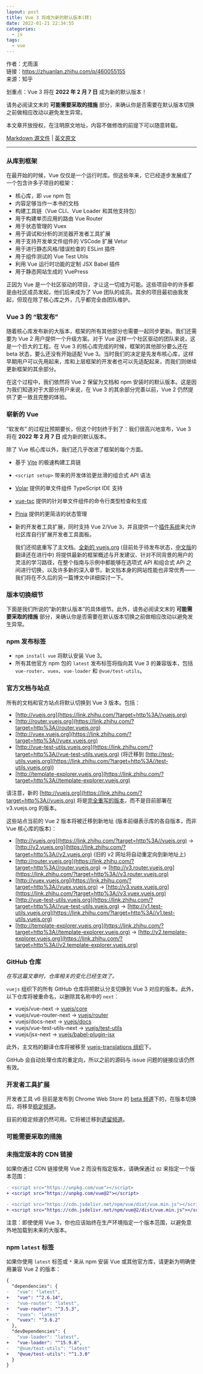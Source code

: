 ```yaml
---
layout: post
title: Vue 3 将成为新的默认版本(转)
date: 2022-01-21 22:34:55
categories:
  - js
tags:
  - vue
---
```


作者：尤雨溪  
链接：https://zhuanlan.zhihu.com/p/460055155  
来源：知乎 
  

划重点：Vue 3 将在 **2022 年 2 月 7 日** 成为新的默认版本！  
  
请务必阅读文末的 **可能需要采取的措施** 部分，来确认你是否需要在默认版本切换之前做相应改动以避免发生异常。

本文章开放授权，在注明原文地址，内容不做修改的前提下可以随意转载。

[Markdown 源文件](https://link.zhihu.com/?target=https%3A//gist.github.com/yyx990803/bf9a625eeff8b471bf0701afb8e3fe75) | [英文原文](https://link.zhihu.com/?target=https%3A//blog.vuejs.org/posts/vue-3-as-the-new-default.html)

---

### 从库到框架

在最开始的时候，Vue 仅仅是一个运行时库。但这些年来，它已经逐步发展成了一个包含许多子项目的框架：

-   核心库，即 `vue` npm 包
-   内容足够当作一本书的文档
-   构建工具链（Vue CLI、Vue Loader 和其他支持包）
-   用于构建单页应用的路由 Vue Router
-   用于状态管理的 Vuex
-   用于调试和分析的浏览器开发者工具扩展
-   用于支持开发单文件组件的 VSCode 扩展 Vetur
-   用于进行静态风格/错误检查的 ESLint 插件
-   用于组件测试的 Vue Test Utils
-   利用 Vue 运行时功能的定制 JSX Babel 插件
-   用于静态网站生成的 VuePress

正因为 Vue 是一个社区驱动的项目，才让这一切成为可能。这些项目中的许多都是由社区成员发起，他们后来成为了 Vue 团队的成员。其余的项目最初由我发起，但现在除了核心库之外，几乎都完全由团队维护。

### Vue 3 的 “软发布”

随着核心库发布新的大版本，框架的所有其他部分也需要一起同步更新。我们还需要为 Vue 2 用户提供一个升级方案。对于 Vue 这样一个社区驱动的团队来说，这是一个巨大的工程。在 Vue 3 的核心库完成的时候，框架的其他部分要么还在 beta 状态，要么还没有开始适配 Vue 3。当时我们的决定是先发布核心库，这样早期用户可以先用起来，库和上层框架的开发者也可以先适配起来，而我们则继续更新框架的其余部分。

在这个过程中，我们依然将 Vue 2 保留为文档和 npm 安装时的默认版本。这是因为我们知道对于大部分用户来说，在 Vue 3 的其余部分完善以前，Vue 2 仍然提供了更一致且完整的体验。

### 崭新的 Vue

“软发布” 的过程比预期要长，但这个时刻终于到了：我们很高兴地宣布，Vue 3 将在 **2022 年 2 月 7 日** 成为新的默认版本。  
  
除了 Vue 核心库以外，我们还几乎改进了框架的每个方面。

-   基于 [Vite](https://link.zhihu.com/?target=https%3A//vitejs.dev/) 的极速构建工具链
-   `<script setup>` 带来的开发体验更丝滑的组合式 API 语法
-   [Volar](https://link.zhihu.com/?target=https%3A//marketplace.visualstudio.com/items%3FitemName%3Djohnsoncodehk.volar) 提供的单文件组件 TypeScript IDE 支持
-   [vue-tsc](https://link.zhihu.com/?target=https%3A//github.com/johnsoncodehk/volar/tree/master/packages/vue-tsc) 提供的针对单文件组件的命令行类型检查和生成
-   [Pinia](https://link.zhihu.com/?target=https%3A//pinia.vuejs.org/) 提供的更简洁的状态管理
-   新的开发者工具扩展，同时支持 Vue 2/Vue 3，并且提供一个[插件系统](https://link.zhihu.com/?target=https%3A//devtools.vuejs.org/plugin/plugins-guide.html)来允许社区库自行扩展开发者工具面板。  
      
    我们还彻底重写了主文档。[全新的 vuejs.org](https://link.zhihu.com/?target=https%3A//staging.vuejs.org/) (目前处于待发布状态，[中文版](https://link.zhihu.com/?target=https%3A//staging-cn.vuejs.org/)的翻译还在进行中) 将提供最新的框架概述与开发建议、针对不同背景的用户的灵活的学习路径，在整个指南与示例中都能够在选项式 API 和组合式 API 之间进行切换，以及许多新的深入章节。新文档本身的网站性能也非常优秀——我们将在不久后的另一篇博文中详细探讨一下。

### 版本切换细节

下面是我们所说的“新的默认版本”的具体细节。此外，请务必阅读文末的 **可能需要采取的措施** 部分，来确认你是否需要在默认版本切换之前做相应改动以避免发生异常。

### npm 发布标签

-   `npm install vue` 将默认安装 Vue 3。
-   所有其他官方 npm 包的 `latest` 发布标签将指向其 Vue 3 的兼容版本，包括 `vue-router`、`vuex`、`vue-loader` 和 `@vue/test-utils`。

### 官方文档与站点

所有的文档和官方站点将默认切换到 Vue 3 版本。包括：  
  
- [http://vuejs.org](https://link.zhihu.com/?target=http%3A//vuejs.org)  
- [http://router.vuejs.org](https://link.zhihu.com/?target=http%3A//router.vuejs.org)  
- [http://vuex.vuejs.org](https://link.zhihu.com/?target=http%3A//vuex.vuejs.org)  
- [http://vue-test-utils.vuejs.org](https://link.zhihu.com/?target=http%3A//vue-test-utils.vuejs.org) (将迁移到 [http://test-utils.vuejs.org](https://link.zhihu.com/?target=http%3A//test-utils.vuejs.org))  
- [http://template-explorer.vuejs.org](https://link.zhihu.com/?target=http%3A//template-explorer.vuejs.org)  
  
请注意，新的 [http://vuejs.org](https://link.zhihu.com/?target=http%3A//vuejs.org) 将是[完全重写的版本](https://link.zhihu.com/?target=https%3A//staging.vuejs.org/)，而不是目前部署在 v3.vuejs.org 的版本。  
  
这些站点当前的 Vue 2 版本将被迁移到新地址 (版本前缀表示库的各自版本，而非 Vue 核心库的版本)：  
  
- [http://vuejs.org](https://link.zhihu.com/?target=http%3A//vuejs.org) -> [http://v2.vuejs.org](https://link.zhihu.com/?target=http%3A//v2.vuejs.org) (旧的 v2 网址将自动重定向到新地址上)  
- [http://router.vuejs.org](https://link.zhihu.com/?target=http%3A//router.vuejs.org) -> [http://v3.router.vuejs.org](https://link.zhihu.com/?target=http%3A//v3.router.vuejs.org)  
- [http://vuex.vuejs.org](https://link.zhihu.com/?target=http%3A//vuex.vuejs.org) -> [http://v3.vuex.vuejs.org](https://link.zhihu.com/?target=http%3A//v3.vuex.vuejs.org)  
- [http://vue-test-utils.vuejs.org](https://link.zhihu.com/?target=http%3A//vue-test-utils.vuejs.org) -> [http://v1.test-utils.vuejs.org](https://link.zhihu.com/?target=http%3A//v1.test-utils.vuejs.org)  
- [http://template-explorer.vuejs.org](https://link.zhihu.com/?target=http%3A//template-explorer.vuejs.org) -> [http://v2.template-explorer.vuejs.org](https://link.zhihu.com/?target=http%3A//v2.template-explorer.vuejs.org)

### GitHub 仓库

_在写这篇文章时，仓库相关的变化已经生效了。_  
  
`vuejs` 组织下的所有 GitHub 仓库将把默认分支切换到 Vue 3 对应的版本。此外，以下仓库将被重命名，以删除其名称中的 `next`：  
  
- vuejs/vue-next -> [vuejs/core](https://link.zhihu.com/?target=https%3A//github.com/vuejs/core)  
- vuejs/vue-router-next -> [vuejs/router](https://link.zhihu.com/?target=https%3A//github.com/vuejs/router)  
- vuejs/docs-next -> [vuejs/docs](https://link.zhihu.com/?target=https%3A//github.com/vuejs/docs)  
- vuejs/vue-test-utils-next -> [vuejs/test-utils](https://link.zhihu.com/?target=https%3A//github.com/vuejs/test-utils)  
- vuejs/jsx-next -> [vuejs/babel-plugin-jsx](https://link.zhihu.com/?target=https%3A//github.com/vuejs/babel-plugin-jsx)  
  
此外，主文档的翻译仓库将被移至 [vuejs-translations 组织](https://link.zhihu.com/?target=https%3A//github.com/vuejs-translations)下。  
  
GitHub 会自动处理仓库的重定向，所以之前的源码与 issue 问题的链接应该仍然有效。

### 开发者工具扩展

开发者工具 v6 目前是发布到 Chrome Web Store 的 [beta 频道](https://link.zhihu.com/?target=https%3A//chrome.google.com/webstore/detail/vuejs-devtools/ljjemllljcmogpfapbkkighbhhppjdbg)下的，在版本切换后，将移至[稳定频道](https://link.zhihu.com/?target=https%3A//chrome.google.com/webstore/detail/vuejs-devtools/nhdogjmejiglipccpnnnanhbledajbpd)。  
  
目前的稳定频道仍然可用。它将被迁移到[遗留频道](https://link.zhihu.com/?target=https%3A//chrome.google.com/webstore/detail/vuejs-devtools/iaajmlceplecbljialhhkmedjlpdblhp)。

### 可能需要采取的措施

### 未指定版本的 CDN 链接

如果你通过 CDN 链接使用 Vue 2 而没有指定版本，请确保通过 `@2` 来指定一个版本范围：

```diff
- <script src="https://unpkg.com/vue"></script>
+ <script src="https://unpkg.com/vue@2"></script>

- <script src="https://cdn.jsdelivr.net/npm/vue/dist/vue.min.js"></script>
+ <script src="https://cdn.jsdelivr.net/npm/vue@2/dist/vue.min.js"></script>
```

注意：即使使用 Vue 3，你也应该始终在生产环境指定一个版本范围，以避免意外地加载到未来的大版本。

### npm `latest` 标签

如果你使用 `latest` 标签或 `*` 来从 npm 安装 Vue 或其他官方库，请更新为明确使用兼容 Vue 2 的版本：

```diff
{
  "dependencies": {
-   "vue": "latest",
+   "vue": "^2.6.14",
-   "vue-router": "latest",
+   "vue-router": "^3.5.3",
-   "vuex": "latest"
+   "vuex": "^3.6.2"
  },
  "devDependencies": {
-   "vue-loader": "latest",
+   "vue-loader": "^15.9.8",
-   "@vue/test-utils": "latest"
+   "@vue/test-utils": "^1.3.0"
  }
}
```